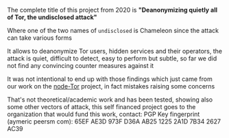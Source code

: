The complete title of this project from 2020 is <b>"Deanonymizing quietly all of Tor, the undisclosed attack"</b>

Where one of the two names of ``undisclosed`` is Chameleon since the attack can take various forms

It allows to deanonymize Tor users, hidden services and their operators, the attack is quiet, difficult to detect, easy to perform but subtle, so far we did not find any convincing counter measures against it

It was not intentional to end up with those findings which just came from our work on the [node-Tor](https://github.com/Ayms/node-Tor) project, in fact mistakes raising some concerns

That's not theoretical/academic work and has been tested, showing also some other vectors of attack, this self financed project goes to the organization that would fund this work, contact: PGP Key fingerprint (aymeric peersm com): 65EF AE3D 973F D36A AB25 1225 2A1D 7B34 2627 AC39
